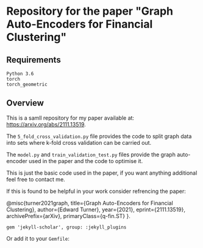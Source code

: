 # Repository for the paper "Graph Auto-Encoders for Financial Clustering"

## Requirements
```
Python 3.6
torch
torch_geometric
```
## Overview
This is a samll repository for my paper available at: https://arxiv.org/abs/2111.13519.

The ```5_fold_cross_validation.py``` file provides the code to split graph data into sets where k-fold cross validation can be carried out.

The ```model.py``` and ```train_validation_test.py``` files provide the graph auto-encoder used in the paper and the code to optimise it.

This is just the basic code used in the paper, if you want anything additional feel free to contact me.

If this is found to be helpful in your work consider refrencing the paper:

  @misc{turner2021graph,
      title={Graph Auto-Encoders for Financial Clustering}, 
      author={Edward Turner},
      year={2021},
      eprint={2111.13519},
      archivePrefix={arXiv},
      primaryClass={q-fin.ST}
  }.
  
    gem 'jekyll-scholar', group: :jekyll_plugins

Or add it to your `Gemfile`:
